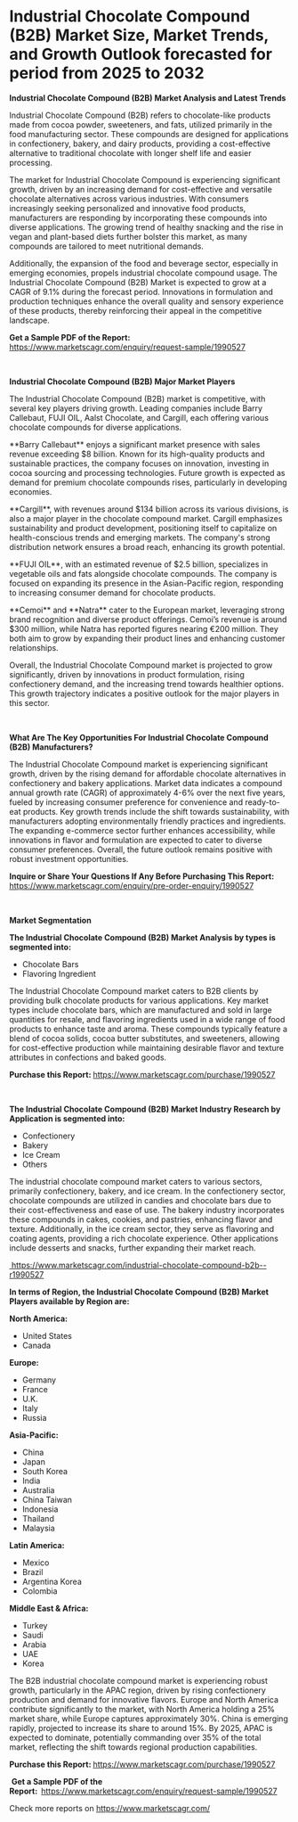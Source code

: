 <p><h1>Industrial Chocolate Compound (B2B) Market Size, Market Trends, and Growth Outlook forecasted for period from 2025 to 2032</h1></p><p><strong>Industrial Chocolate Compound (B2B) Market Analysis and Latest Trends</strong></p>
<p><p>Industrial Chocolate Compound (B2B) refers to chocolate-like products made from cocoa powder, sweeteners, and fats, utilized primarily in the food manufacturing sector. These compounds are designed for applications in confectionery, bakery, and dairy products, providing a cost-effective alternative to traditional chocolate with longer shelf life and easier processing.</p><p>The market for Industrial Chocolate Compound is experiencing significant growth, driven by an increasing demand for cost-effective and versatile chocolate alternatives across various industries. With consumers increasingly seeking personalized and innovative food products, manufacturers are responding by incorporating these compounds into diverse applications. The growing trend of healthy snacking and the rise in vegan and plant-based diets further bolster this market, as many compounds are tailored to meet nutritional demands.</p><p>Additionally, the expansion of the food and beverage sector, especially in emerging economies, propels industrial chocolate compound usage. The Industrial Chocolate Compound (B2B) Market is expected to grow at a CAGR of 9.1% during the forecast period. Innovations in formulation and production techniques enhance the overall quality and sensory experience of these products, thereby reinforcing their appeal in the competitive landscape.</p></p>
<p><strong>Get a Sample PDF of the Report:&nbsp;</strong> <a href="https://www.marketscagr.com/enquiry/request-sample/1990527?utm_campaign=3533&utm_medium=2&utm_source=Github&utm_content=ia&utm_term=03042025&utm_id=industrial-chocolate-compound-b2b">https://www.marketscagr.com/enquiry/request-sample/1990527</a></p>
<p>&nbsp;</p>
<p><strong>Industrial Chocolate Compound (B2B) Major Market Players</strong></p>
<p><p>The Industrial Chocolate Compound (B2B) market is competitive, with several key players driving growth. Leading companies include Barry Callebaut, FUJI OIL, Aalst Chocolate, and Cargill, each offering various chocolate compounds for diverse applications.</p><p>**Barry Callebaut** enjoys a significant market presence with sales revenue exceeding $8 billion. Known for its high-quality products and sustainable practices, the company focuses on innovation, investing in cocoa sourcing and processing technologies. Future growth is expected as demand for premium chocolate compounds rises, particularly in developing economies.</p><p>**Cargill**, with revenues around $134 billion across its various divisions, is also a major player in the chocolate compound market. Cargill emphasizes sustainability and product development, positioning itself to capitalize on health-conscious trends and emerging markets. The company's strong distribution network ensures a broad reach, enhancing its growth potential.</p><p>**FUJI OIL**, with an estimated revenue of $2.5 billion, specializes in vegetable oils and fats alongside chocolate compounds. The company is focused on expanding its presence in the Asian-Pacific region, responding to increasing consumer demand for chocolate products.</p><p>**Cemoi** and **Natra** cater to the European market, leveraging strong brand recognition and diverse product offerings. Cemoi’s revenue is around $300 million, while Natra has reported figures nearing €200 million. They both aim to grow by expanding their product lines and enhancing customer relationships.</p><p>Overall, the Industrial Chocolate Compound market is projected to grow significantly, driven by innovations in product formulation, rising confectionery demand, and the increasing trend towards healthier options. This growth trajectory indicates a positive outlook for the major players in this sector.</p></p>
<p>&nbsp;</p>
<p><strong>What Are The Key Opportunities For Industrial Chocolate Compound (B2B) Manufacturers?</strong></p>
<p><p>The Industrial Chocolate Compound market is experiencing significant growth, driven by the rising demand for affordable chocolate alternatives in confectionery and bakery applications. Market data indicates a compound annual growth rate (CAGR) of approximately 4-6% over the next five years, fueled by increasing consumer preference for convenience and ready-to-eat products. Key growth trends include the shift towards sustainability, with manufacturers adopting environmentally friendly practices and ingredients. The expanding e-commerce sector further enhances accessibility, while innovations in flavor and formulation are expected to cater to diverse consumer preferences. Overall, the future outlook remains positive with robust investment opportunities.</p></p>
<p><strong>Inquire or Share Your Questions If Any Before Purchasing This Report:</strong> <a href="https://www.marketscagr.com/enquiry/pre-order-enquiry/1990527?utm_campaign=3533&utm_medium=2&utm_source=Github&utm_content=ia&utm_term=03042025&utm_id=industrial-chocolate-compound-b2b">https://www.marketscagr.com/enquiry/pre-order-enquiry/1990527</a></p>
<p>&nbsp;</p>
<p><strong>Market Segmentation</strong></p>
<p><strong>The Industrial Chocolate Compound (B2B) Market Analysis by types is segmented into:</strong></p>
<p><ul><li>Chocolate Bars</li><li>Flavoring Ingredient</li></ul></p>
<p><p>The Industrial Chocolate Compound market caters to B2B clients by providing bulk chocolate products for various applications. Key market types include chocolate bars, which are manufactured and sold in large quantities for resale, and flavoring ingredients used in a wide range of food products to enhance taste and aroma. These compounds typically feature a blend of cocoa solids, cocoa butter substitutes, and sweeteners, allowing for cost-effective production while maintaining desirable flavor and texture attributes in confections and baked goods.</p></p>
<p><strong>Purchase this Report:&nbsp;</strong><a href="https://www.marketscagr.com/purchase/1990527?utm_campaign=3533&utm_medium=2&utm_source=Github&utm_content=ia&utm_term=03042025&utm_id=industrial-chocolate-compound-b2b">https://www.marketscagr.com/purchase/1990527</a></p>
<p>&nbsp;</p>
<p><strong>The Industrial Chocolate Compound (B2B) Market Industry Research by Application is segmented into:</strong></p>
<p><ul><li>Confectionery</li><li>Bakery</li><li>Ice Cream</li><li>Others</li></ul></p>
<p><p>The industrial chocolate compound market caters to various sectors, primarily confectionery, bakery, and ice cream. In the confectionery sector, chocolate compounds are utilized in candies and chocolate bars due to their cost-effectiveness and ease of use. The bakery industry incorporates these compounds in cakes, cookies, and pastries, enhancing flavor and texture. Additionally, in the ice cream sector, they serve as flavoring and coating agents, providing a rich chocolate experience. Other applications include desserts and snacks, further expanding their market reach.</p></p>
<p><a href="https://www.marketscagr.com/industrial-chocolate-compound-b2b--r1990527?utm_campaign=3533&utm_medium=2&utm_source=Github&utm_content=ia&utm_term=03042025&utm_id=industrial-chocolate-compound-b2b">&nbsp;https://www.marketscagr.com/industrial-chocolate-compound-b2b--r1990527</a></p>
<p><strong>In terms of Region, the Industrial Chocolate Compound (B2B) Market Players available by Region are:</strong></p>
<p>
    <p> <strong> North America: </strong>
        <ul>
            <li>United States</li>
            <li>Canada</li>
        </ul>
        </p> 
    <p> <strong> Europe: </strong>
        <ul>
            <li>Germany</li>
            <li>France</li>
            <li>U.K.</li>
            <li>Italy</li>
            <li>Russia</li>
        </ul>
        </p> 
    <p> <strong> Asia-Pacific: </strong>
        <ul>
            <li>China</li>
            <li>Japan</li>
            <li>South Korea</li>
            <li>India</li>
            <li>Australia</li>
            <li>China Taiwan</li>
            <li>Indonesia</li>
            <li>Thailand</li>
            <li>Malaysia</li>
        </ul>
        </p> 
    <p> <strong> Latin America: </strong>
        <ul>
            <li>Mexico</li>
            <li>Brazil</li>
            <li>Argentina Korea</li>
            <li>Colombia</li>
        </ul>
        </p> 
    <p> <strong> Middle East & Africa: </strong>
        <ul>
            <li>Turkey</li>
            <li>Saudi</li>
            <li>Arabia</li>
            <li>UAE</li>
            <li>Korea</li>
        </ul>
    </p>
    </p>
<p><p>The B2B industrial chocolate compound market is experiencing robust growth, particularly in the APAC region, driven by rising confectionery production and demand for innovative flavors. Europe and North America contribute significantly to the market, with North America holding a 25% market share, while Europe captures approximately 30%. China is emerging rapidly, projected to increase its share to around 15%. By 2025, APAC is expected to dominate, potentially commanding over 35% of the total market, reflecting the shift towards regional production capabilities.</p></p>
<p><strong>Purchase this Report: </strong><a href="https://www.marketscagr.com/purchase/1990527?utm_campaign=3533&utm_medium=2&utm_source=Github&utm_content=ia&utm_term=03042025&utm_id=industrial-chocolate-compound-b2b">https://www.marketscagr.com/purchase/1990527</a></p>
<p>&nbsp;<strong>Get a Sample PDF of the Report:&nbsp;&nbsp;</strong><a href="https://www.marketscagr.com/enquiry/request-sample/1990527?utm_campaign=3533&utm_medium=2&utm_source=Github&utm_content=ia&utm_term=03042025&utm_id=industrial-chocolate-compound-b2b">https://www.marketscagr.com/enquiry/request-sample/1990527</a></p>
<p><strong></strong></p>
<p>Check more reports on <a href="https://www.marketscagr.com/?utm_campaign=3533&utm_medium=2&utm_source=Github&utm_content=ia&utm_term=03042025&utm_id=industrial-chocolate-compound-b2b">https://www.marketscagr.com/</a></p>